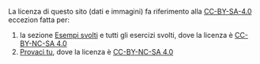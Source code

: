 La licenza di questo sito (dati e immagini) fa riferimento alla [CC-BY-SA-4.0](https://creativecommons.org/licenses/by-sa/4.0/) eccezion fatta per:

1. la sezione [Esempi svolti](./esempi/lista_esempi.md) e tutti gli esercizi svolti, dove la licenza è [CC-BY-NC-SA 4.0](https://creativecommons.org/licenses/by-nc-sa/4.0/)
2. [Provaci tu](./mettiti_alla_prova.md), dove la licenza è [CC-BY-NC-SA 4.0](https://creativecommons.org/licenses/by-nc-sa/4.0/)